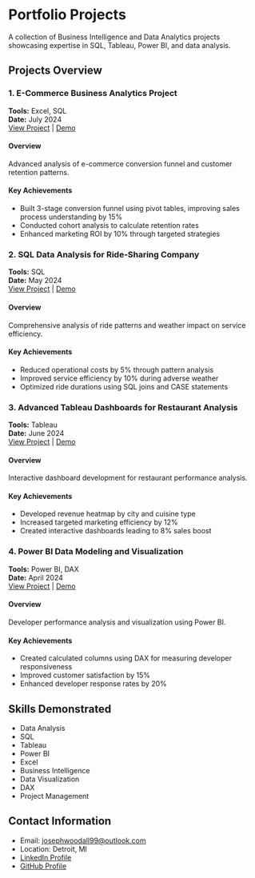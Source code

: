 # Portfolio Projects
A collection of Business Intelligence and Data Analytics projects showcasing expertise in SQL, Tableau, Power BI, and data analysis.

## Projects Overview

### 1. E-Commerce Business Analytics Project
**Tools:** Excel, SQL  
**Date:** July 2024  
[View Project]([link-to-project](https://docs.google.com/spreadsheets/d/1X6JJNAOfZrKUHKaHiAhctf3KljOUEAC8WxaMsnZWzsU/edit?usp=sharing)) | [Demo](link-to-demo)

#### Overview
Advanced analysis of e-commerce conversion funnel and customer retention patterns.

#### Key Achievements
- Built 3-stage conversion funnel using pivot tables, improving sales process understanding by 15%
- Conducted cohort analysis to calculate retention rates
- Enhanced marketing ROI by 10% through targeted strategies

### 2. SQL Data Analysis for Ride-Sharing Company
**Tools:** SQL  
**Date:** May 2024  
[View Project](link-to-project) | [Demo](link-to-demo)

#### Overview
Comprehensive analysis of ride patterns and weather impact on service efficiency.

#### Key Achievements
- Reduced operational costs by 5% through pattern analysis
- Improved service efficiency by 10% during adverse weather
- Optimized ride durations using SQL joins and CASE statements

### 3. Advanced Tableau Dashboards for Restaurant Analysis
**Tools:** Tableau  
**Date:** June 2024  
[View Project](link-to-project) | [Demo](link-to-demo)

#### Overview
Interactive dashboard development for restaurant performance analysis.

#### Key Achievements
- Developed revenue heatmap by city and cuisine type
- Increased targeted marketing efficiency by 12%
- Created interactive dashboards leading to 8% sales boost

### 4. Power BI Data Modeling and Visualization
**Tools:** Power BI, DAX  
**Date:** April 2024  
[View Project](link-to-project) | [Demo](link-to-demo)

#### Overview
Developer performance analysis and visualization using Power BI.

#### Key Achievements
- Created calculated columns using DAX for measuring developer responsiveness
- Improved customer satisfaction by 15%
- Enhanced developer response rates by 20%

## Skills Demonstrated
- Data Analysis
- SQL
- Tableau
- Power BI
- Excel
- Business Intelligence
- Data Visualization
- DAX
- Project Management

## Contact Information
- Email: josephwoodall99@outlook.com
- Location: Detroit, MI
- [LinkedIn Profile](Your-LinkedIn-URL)
- [GitHub Profile](Your-GitHub-URL)
